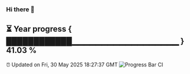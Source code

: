 ### Hi there 👋
⏳ Year progress { ████████████▁▁▁▁▁▁▁▁▁▁▁▁▁▁▁▁▁▁ } 41.03 %
---
⏰ Updated on Fri, 30 May 2025 18:27:37 GMT
![Progress Bar CI](https://github.com/liununu/liununu/workflows/Progress%20Bar%20CI/badge.svg)
